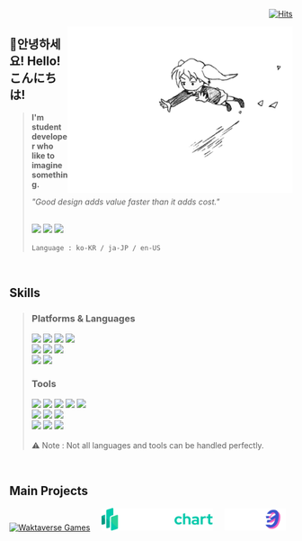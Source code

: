 <div align='right'>
  
[![Hits](https://hits.seeyoufarm.com/api/count/incr/badge.svg?url=https%3A%2F%2Fgithub.com%2FDOS0313&count_bg=%2328B3FB&title_bg=%23555555&icon=telegram.svg&icon_color=%23E7E7E7&title=hits&edge_flat=true)](https://hits.seeyoufarm.com)

</div>

<img align="right" src="rolling_girl.gif" margin = "32px" width="400px">

## 👋안녕하세요! Hello! こんにちは!
> <strong>I'm student developer who like to imagine something.</strong>
>
> _"Good design adds value faster than it adds cost."_
>
> <br/>
>
> <img src="https://img.shields.io/badge/@dos0313-5865F2.svg?&style=for-the-badge&logo=Discord&logoColor=white"/>
> <a href="mailto:dos@codezero.lol"><img src="https://img.shields.io/badge/dos@codezero.lol-white.svg?&style=for-the-badge&logo=gmail&logoColor=EA4335"/></a>
> <a href="https://www.instagram.com/dos_0313/"><img src="https://img.shields.io/badge/dos_0313-E4405F.svg?&style=for-the-badge&logo=instagram&logoColor=white"/></a>
>
> `Language : ko-KR / ja-JP / en-US`  

<br/>

## Skills
> ### Platforms & Languages
> <img src="https://img.shields.io/badge/Python-3776AB.svg?&style=for-the-badge&logo=python&logoColor=white"/>
> <img src="https://img.shields.io/badge/Java-007396.svg?&style=for-the-badge&logo=openjdk&logoColor=white"/>
> <img src="https://img.shields.io/badge/Script-3C8527.svg?&style=for-the-badge&logo=minecraft&logoColor=white"/>
> <img src="https://img.shields.io/badge/App Script-4285F4.svg?&style=for-the-badge&logo=googleappsscript&logoColor=white"/>
> </br>
> <img src="https://img.shields.io/badge/html-E34F26?style=for-the-badge&logo=html5&logoColor=white"/>
> <img src="https://img.shields.io/badge/CSS-1572B6?style=for-the-badge&logo=css3&logoColor=white"/>
> <img src="https://img.shields.io/badge/JavaScript-F7DF1E?style=for-the-badge&logo=JavaScript&logoColor=white"/>
> </br>
> <img src="https://img.shields.io/badge/React-61DAFB.svg?&style=for-the-badge&logo=react&logoColor=white"/>
> <img src="https://img.shields.io/badge/Next.js-000000.svg?&style=for-the-badge&logo=nextdotjs&logoColor=white"/>
>
> ### Tools
> <img src="https://img.shields.io/badge/Code-007ACC.svg?&style=for-the-badge&logo=visualstudiocode&logoColor=white"/>
> <img src="https://img.shields.io/badge/Visual Studio-5C2D91.svg?&style=for-the-badge&logo=visualstudio&logoColor=white"/>
> <img src="https://img.shields.io/badge/Unity-white.svg?&style=for-the-badge&logo=unity&logoColor=black"/>
> <img src="https://img.shields.io/badge/Pycharm-000000.svg?&style=for-the-badge&logo=pycharm&logoColor=white"/>
> <img src="https://img.shields.io/badge/Intellij-000000.svg?&style=for-the-badge&logo=intellijidea&logoColor=white"/>
> </br>
> <img src="https://img.shields.io/badge/Figma-F24E1E.svg?&style=for-the-badge&logo=figma&logoColor=white"/>
> <img src="https://img.shields.io/badge/Photoshop-31A8FF.svg?&style=for-the-badge&logo=adobephotoshop&logoColor=white"/>
> <img src="https://img.shields.io/badge/Aseprite-7D929E.svg?&style=for-the-badge&logo=aseprite&logoColor=white"/>
> </br>
> <img src="https://img.shields.io/badge/Premiere Pro-9999FF.svg?&style=for-the-badge&logo=adobepremierepro&logoColor=white"/>
> <img src="https://img.shields.io/badge/After Effects-9999FF.svg?&style=for-the-badge&logo=adobeaftereffects&logoColor=white"/>
> <img src="https://img.shields.io/badge/Davinci Resolve-233A51.svg?&style=for-the-badge&logo=davinciresolve&logoColor=white"/>
> </br>
> </br>
> ⚠️ Note : Not all languages and tools can be handled perfectly.

<br/>

## Main Projects
<a href="https://waktaverse.games"><img alt="Waktaverse Games" src="https://public-r2.waktaverse.games/assets/wakgames_logo/Main.png" height="40px"></a>
ㅤ
<a href="https://isegye.live"><img alt="IsegyeChart" src="isegyechart.png" height="40px"></a>
ㅤ
<a href="https://codezero.lol"><img alt="Code ; Zero" src="codezero.png" height="40px"></a>
